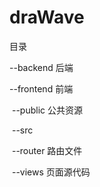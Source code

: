 # draWave

目录

--backend  后端

--frontend 前端

​	--public 公共资源

​	--src

​		--router 路由文件

​		--views  页面源代码
